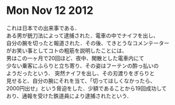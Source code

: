 # Mon Nov 12 2012

これは日本での出来事である．  
ある男が銃刀法によって逮捕された．電車の中でナイフを出し、  
自分の腕を切ったと報道された．その後、てきとうなコメンテーター  
がお笑い事としてコトの粗筋を説明したことには、  
男はこの一ヶ月で20回ほど、夜中、閑散とした電車内にて  
少ない乗客にふらりと立ち寄り、その姿はフーテンの酔っ払いの  
ようだったという． 突然ナイフを出し、その刃渡りをぎらりと  
見せると、自分の腕にそれを当て、「切ってほしくなかったら、  
2000円出せ」という脅迫をした．少額であることから19回成功して  
おり、通報を受けた鉄道員により逮捕されたという．

